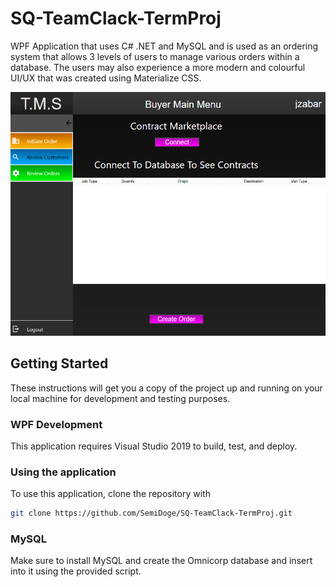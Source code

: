# SQ-TeamClack-TermProj
WPF Application that uses C# .NET and MySQL and is used as an ordering system that allows 3 levels of users to manage various orders within a database. The users may also experience a more modern and colourful UI/UX that was created using Materialize CSS.

![alt text](https://github.com/SemiDoge/SQ-TeamClack-TermProj/blob/main/Project%20Documents/TMSProject.png) 
## Getting Started
These instructions will get you a copy of the project up and running on your local machine for development and testing purposes.
### WPF Development
This application requires Visual Studio 2019 to build, test, and deploy.
### Using the application
To use this application, clone the repository with
```bash
git clone https://github.com/SemiDoge/SQ-TeamClack-TermProj.git
```
### MySQL
Make sure to install MySQL and create the Omnicorp database and insert into it using the provided script.
